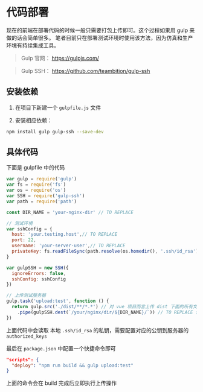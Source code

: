 # 代码部署

现在的前端在部署代码的时候一般只需要打包上传即可。这个过程如果用 gulp 来做的话会简单很多。
笔者目前只在部署测试环境时使用该方法，因为仿真和生产环境有持续集成工具。
> Gulp 官网： https://gulpjs.com/

> Gulp SSH： https://github.com/teambition/gulp-ssh

## 安装依赖

1. 在项目下新建一个 `gulpfile.js` 文件

2. 安装相应依赖：
```bash
npm install gulp gulp-ssh --save-dev
```



## 具体代码
下面是 gulpfile 中的代码

```javascript
var gulp = require('gulp')
var fs = require('fs')
var os = require('os')
var SSH = require('gulp-ssh')
var path = require('path')

const DIR_NAME = 'your-nginx-dir' // TO REPLACE

// 测试环境
var sshConfig = {
  host: 'your.testing.host',// TO REPLACE
  port: 22,
  username: 'your-server-user',// TO REPLACE
  privateKey: fs.readFileSync(path.resolve(os.homedir(), '.ssh/id_rsa')) // 服务器上放上你的 public key
}

var gulpSSH = new SSH({
  ignoreErrors: false,
  sshConfig: sshConfig
})

// 上传测试服务器
gulp.task('upload:test', function () {
  return gulp.src('./dist/**/*.*') // 对 vue 项目而言上传 dist 下面的所有文件
    .pipe(gulpSSH.dest(`/your/nginx/dir/${DIR_NAME}/`)) // TO REPLACE 你服务器上对应的 nginx 目录
})

```

上面代码中会读取 本地 `.ssh/id_rsa` 的私钥，需要配置对应的公钥到服务器的 `authorized_keys`

最后在 `package.json` 中配置一个快捷命令即可

```json
"scripts": {
  "deploy": "npm run build && gulp upload:test"
}
```
上面的命令会在 build 完成后立即执行上传操作
